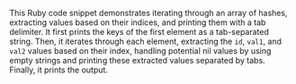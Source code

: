 This Ruby code snippet demonstrates iterating through an array of hashes, extracting values based on their indices, and printing them with a tab delimiter. It first prints the keys of the first element as a tab-separated string. Then, it iterates through each element, extracting the `id`, `val1`, and `val2` values based on their index, handling potential nil values by using empty strings and printing these extracted values separated by tabs. Finally, it prints the output.
